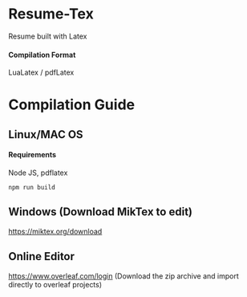# Resume-Tex
Resume built with Latex

#### Compilation Format
LuaLatex / pdfLatex

# Compilation Guide

## Linux/MAC OS
#### Requirements
Node JS, pdflatex

`npm run build`



## Windows (Download MikTex to edit)
https://miktex.org/download

## Online Editor
https://www.overleaf.com/login
(Download the zip archive and import directly to overleaf projects)
